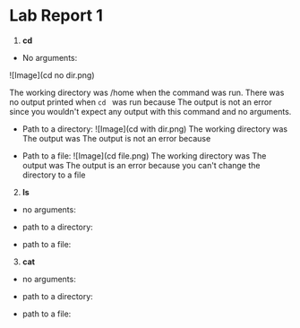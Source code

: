 # Lab Report 1
1. **cd**  

* No arguments:
  
![Image](cd no dir.png)

The working directory was /home when the command was run.
There was no output printed when `cd ` was run because
The output is not an error since you wouldn't expect any output with this command and no arguments.


* Path to a directory:
![Image](cd with dir.png)
The working directory was
The output was
The output is not an error because


* Path to a file:
![Image](cd file.png)
The working directory was
The output was
The output is an error because you can't change the directory to a file


2. **ls**
* no arguments: 

* path to a directory:

* path to a file:


3. **cat**
* no arguments: 

* path to a directory:

* path to a file:


